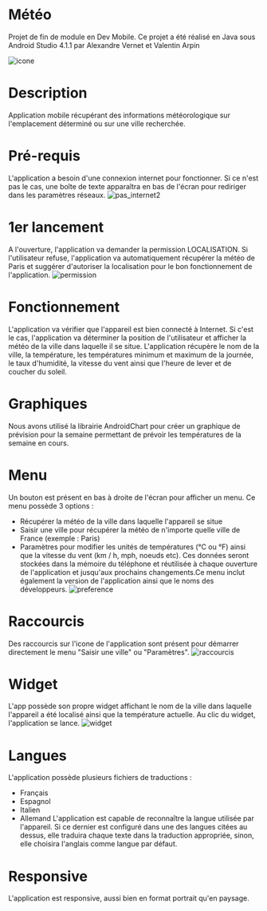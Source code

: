 # Météo
Projet de fin de module en Dev Mobile.
Ce projet a été réalisé en Java sous Android Studio 4.1.1 par Alexandre Vernet et Valentin Arpin

![icone](https://user-images.githubusercontent.com/72151831/104042989-735b8f00-51db-11eb-9062-600dc4077dbd.png)

# Description
Application mobile récupérant des informations météorologique sur l'emplacement déterminé ou sur une ville recherchée. 

# Pré-requis
L'application a besoin d'une connexion internet pour fonctionner. Si ce n'est pas le cas, une boîte de texte apparaîtra en bas de l'écran pour rediriger dans les paramètres réseaux.
![pas_internet2](https://user-images.githubusercontent.com/72151831/104050755-62187f80-51e7-11eb-9670-1281a39bc92a.jpg)

# 1er lancement
A l'ouverture, l'application va demander la permission LOCALISATION.
Si l'utilisateur refuse, l'application va automatiquement récupérer la météo de Paris et suggérer d'autoriser la localisation pour le bon fonctionnement de l'application.
![permission](https://user-images.githubusercontent.com/72151831/104048780-1dd7b000-51e4-11eb-9b5d-29a9e68f1506.jpg)

# Fonctionnement 
L'application va vérifier que l'appareil est bien connecté à Internet. Si c'est le cas, l'application va déterminer la position de l'utilisateur et afficher la météo de la ville dans laquelle il se situe. L'application récupère le nom de la ville, la température, les températures minimum et maximum de la journée, le taux d'humidité, la vitesse du vent ainsi que l'heure de lever et de coucher du soleil. 

# Graphiques
Nous avons utilisé la librairie AndroidChart pour créer un graphique de prévision pour la semaine permettant de prévoir les températures de la semaine en cours.

# Menu
Un bouton est présent en bas à droite de l'écran pour afficher un menu. Ce menu possède 3 options : 
- Récupérer la météo de la ville dans laquelle l'appareil se situe
- Saisir une ville pour récupérer la météo de n'importe quelle ville de France (exemple : Paris)
- Paramètres pour modifier les unités de températures (°C ou °F) ainsi que la vitesse du vent (km / h, mph, noeuds etc). Ces données seront stockées  dans la mémoire du téléphone et réutilisée à chaque ouverture de l'application et jusqu'aux prochains changements.Ce menu inclut également la version de l'application ainsi que le noms des développeurs.
![preference](https://user-images.githubusercontent.com/72151831/104049258-f46b5400-51e4-11eb-9f77-f23396e97e6b.jpg)

# Raccourcis
Des raccourcis sur l'icone de l'application sont présent pour démarrer directement le menu "Saisir une ville" ou "Paramètres".
![raccourcis](https://user-images.githubusercontent.com/72151831/104043728-86229380-51dc-11eb-8e03-cc88426b8211.jpg)

# Widget
L'app possède son propre widget affichant le nom de la ville dans laquelle l'appareil a été localisé ainsi que la température actuelle.
Au clic du widget, l'application se lance.
![widget](https://user-images.githubusercontent.com/72151831/104048976-6b541d00-51e4-11eb-8470-c1d0b0bd83c6.jpg)

# Langues
L'application possède plusieurs fichiers de traductions : 
- Français
- Espagnol
- Italien
- Allemand
L'application est capable de reconnaître la langue utilisée par l'appareil. Si ce dernier est configuré dans une des langues citées au dessus, elle traduira chaque texte dans la traduction appropriée, sinon, elle choisira l'anglais comme langue par défaut.

# Responsive
L'application est responsive, aussi bien en format portrait qu'en paysage.

